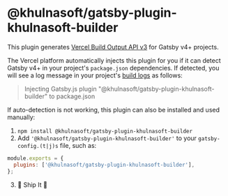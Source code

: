 # @khulnasoft/gatsby-plugin-khulnasoft-builder

This plugin generates [Vercel Build Output API v3](https://vercel.com/docs/build-output-api/v3) for Gatsby v4+ projects.

The Vercel platform automatically injects this plugin for you if it can detect Gatsby v4+ in your project's `package.json` dependencies. If detected, you will see a log message in your project's [build logs](https://vercel.com/docs/concepts/deployments/logs#build-logs) as follows:

> Injecting Gatsby.js plugin "@khulnasoft/gatsby-plugin-khulnasoft-builder" to package.json

If auto-detection is not working, this plugin can also be installed and used manually:

1. `npm install @khulnasoft/gatsby-plugin-khulnasoft-builder`
2. Add `'@khulnasoft/gatsby-plugin-khulnasoft-builder'` to your `gatsby-config.(t|j)s` file, such as:

```js
module.exports = {
  plugins: ['@khulnasoft/gatsby-plugin-khulnasoft-builder'],
};
```

3. 🚀 Ship It 🎉
